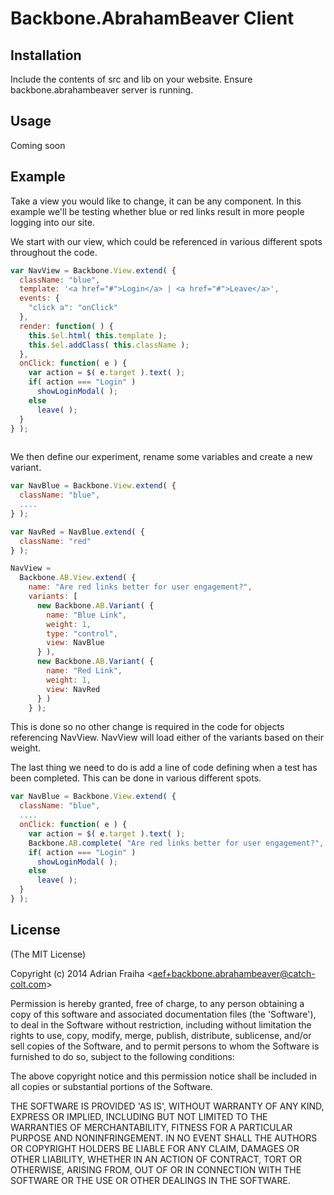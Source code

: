 # Backbone.AbrahamBeaver Client

## Installation

Include the contents of src and lib on your website.
Ensure backbone.abrahambeaver server is running.

## Usage

Coming soon

## Example

Take a view you would like to change, it can be any component. In this example we'll be testing whether blue or red links result in more people logging into our site.

We start with our view, which could be referenced in various different spots throughout the code.

```js
var NavView = Backbone.View.extend( {
  className: "blue",
  template: '<a href="#">Login</a> | <a href="#">Leave</a>',
  events: {
    "click a": "onClick"
  },
  render: function( ) {
    this.$el.html( this.template );
    this.$el.addClass( this.className );
  },
  onClick: function( e ) {
    var action = $( e.target ).text( );
    if( action === "Login" )
      showLoginModal( );
    else
      leave( );
  }
} );
  
```

We then define our experiment, rename some variables and create a new variant.

```js
var NavBlue = Backbone.View.extend( {
  className: "blue",
  ....
} );

var NavRed = NavBlue.extend( {
  className: "red"
} );

NavView =
  Backbone.AB.View.extend( {
    name: "Are red links better for user engagement?",
    variants: [
      new Backbone.AB.Variant( {
        name: "Blue Link",
        weight: 1,
        type: "control",
        view: NavBlue
      } ),
      new Backbone.AB.Variant( {
        name: "Red Link",
        weight: 1,
        view: NavRed
      } )
    } );
```

This is done so no other change is required in the code for objects referencing NavView. NavView will load either of the variants based on their weight.

The last thing we need to do is add a line of code defining when a test has been completed. This can be done in various different spots.

```js
var NavBlue = Backbone.View.extend( {
  className: "blue",
  ....
  onClick: function( e ) {
    var action = $( e.target ).text( );
    Backbone.AB.complete( "Are red links better for user engagement?", action ); // action is the goal, it is not required
    if( action === "Login" )
      showLoginModal( );
    else
      leave( );
  }
} );
```

## License

(The MIT License)

Copyright (c) 2014 Adrian Fraiha &lt;aef+backbone.abrahambeaver@catch-colt.com&gt;

Permission is hereby granted, free of charge, to any person obtaining
a copy of this software and associated documentation files (the
'Software'), to deal in the Software without restriction, including
without limitation the rights to use, copy, modify, merge, publish,
distribute, sublicense, and/or sell copies of the Software, and to
permit persons to whom the Software is furnished to do so, subject to
the following conditions:

The above copyright notice and this permission notice shall be
included in all copies or substantial portions of the Software.

THE SOFTWARE IS PROVIDED 'AS IS', WITHOUT WARRANTY OF ANY KIND,
EXPRESS OR IMPLIED, INCLUDING BUT NOT LIMITED TO THE WARRANTIES OF
MERCHANTABILITY, FITNESS FOR A PARTICULAR PURPOSE AND NONINFRINGEMENT.
IN NO EVENT SHALL THE AUTHORS OR COPYRIGHT HOLDERS BE LIABLE FOR ANY
CLAIM, DAMAGES OR OTHER LIABILITY, WHETHER IN AN ACTION OF CONTRACT,
TORT OR OTHERWISE, ARISING FROM, OUT OF OR IN CONNECTION WITH THE
SOFTWARE OR THE USE OR OTHER DEALINGS IN THE SOFTWARE.
